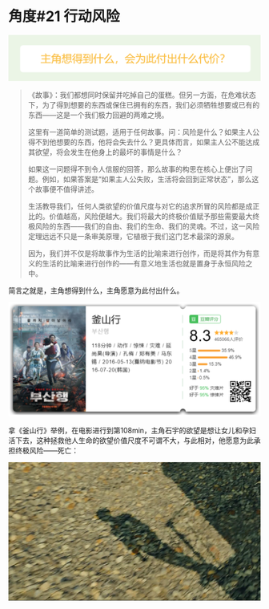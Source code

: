 # 角度\#21 行动风险

![](../.gitbook/assets/image%20%285%29.png)

> 《故事》：我们都想同时保留并吃掉自己的蛋糕。但另一方面，在危难状态下，为了得到想要的东西或保住已拥有的东西，我们必须牺牲想要或已有的东西——这是一个我们极力回避的两难之境。 
>
> 这里有一道简单的测试题，适用于任何故事。问：风险是什么？如果主人公得不到他想要的东西，他将会失去什么？更具体而言，如果主人公不能达成其欲望，将会发生在他身上的最坏的事情是什么？ 
>
> 如果这一问题得不到令人信服的回答，那么故事的构思在核心上便出了问题。例如，如果答案是“如果主人公失败，生活将会回到正常状态”，那么这个故事便不值得讲述。 
>
> 生活教导我们，任何人类欲望的价值尺度与对它的追求所冒的风险都是成正比的。价值越高，风险便越大。我们将最大的终极价值赋予那些需要最大终极风险的东西——我们的自由、我们的生命、我们的灵魂。不过，这一风险定理远远不只是一条审美原理，它植根于我们这门艺术最深的源泉。
>
> 因为，我们并不仅是将故事作为生活的比喻来进行创作，而是将其作为有意义的生活的比喻来进行创作的——有意义地生活也就是置身于永恒风险之中。

简言之就是，主角想得到什么，主角愿意为此付出什么。

![](../.gitbook/assets/image%20%2863%29.png)

拿《釜山行》举例，在电影进行到第108min，主角石宇的欲望是想让女儿和孕妇活下去，这种拯救他人生命的欲望价值尺度不可谓不大，与此相对，他愿意为此承担终极风险——死亡：

![](../.gitbook/assets/image%20%2871%29.png)



